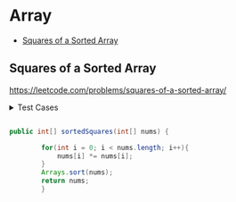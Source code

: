 # Array

+ [Squares of a Sorted Array](#squares-of-a-sorted-array)

## Squares of a Sorted Array


https://leetcode.com/problems/squares-of-a-sorted-array/

<details><summary>Test Cases</summary>

``` java
import org.junit.jupiter.api.Test;
import java.util.Arrays;

    @Test
    void testSortedSquares() {
        int[] arr = new int[]{-3, -2, -1, 0, 1, 2, 3};
        int[] expected = new int[]{0, 1, 1, 4, 4, 9, 9};
        Arrays.equals(expected, arr);
    }

    @Test
    void testNotEquals() {
        int arr = new int[]{-1, -1, 0, 2, 2};
        int expected = new int[]{1, 1, 0, 4, 4};
        Arrays.equals(expected, arr);
    }
}
```

</details>

``` java

public int[] sortedSquares(int[] nums) {

        for(int i = 0; i < nums.length; i++){
            nums[i] *= nums[i];
        }
        Arrays.sort(nums);
        return nums;
        }
```